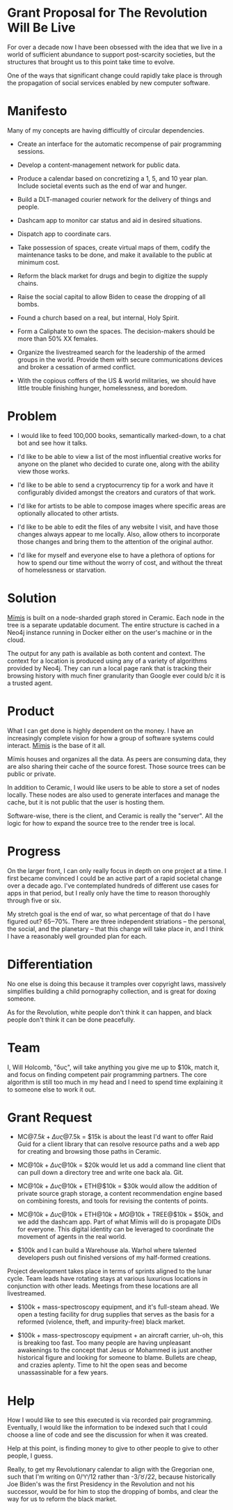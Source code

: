 # Grant Proposal for The Revolution Will Be Live

For over a decade now I have been obsessed with the idea that we live in a world of sufficient abundance to support post-scarcity societies, but the structures that brought us to this point take time to evolve.

One of the ways that significant change could rapidly take place is through the propagation of social services enabled by new computer software.

# Manifesto

Many of my concepts are having difficultly of circular dependencies.

* Create an interface for the automatic recompense of pair programming sessions.

* Develop a content-management network for public data.

* Produce a calendar based on concretizing a 1, 5, and 10 year plan. Include societal events such as the end of war and hunger.

* Build a DLT-managed courier network for the delivery of things and people.

* Dashcam app to monitor car status and aid in desired situations.

* Dispatch app to coordinate cars.

* Take possession of spaces, create virtual maps of them, codify the maintenance tasks to be done, and make it available to the public at minimum cost.

* Reform the black market for drugs and begin to digitize the supply chains.

* Raise the social capital to allow Biden to cease the dropping of all bombs.

* Found a church based on a real, but internal, Holy Spirit.

* Form a Caliphate to own the spaces. The decision-makers should be more than 50% XX females.

* Organize the livestreamed search for the leadership of the armed groups in the world. Provide them with secure communications devices and broker a cessation of armed conflict.

* With the copious coffers of the US & world militaries, we should have little trouble finishing hunger, homelessness, and boredom.

# Problem

* I would like to feed 100,000 books, semantically marked-down, to a chat bot and see how it talks.

* I'd like to be able to view a list of the most influential creative works for anyone on the planet who decided to curate one, along with the ability view those works.

* I'd like to be able to send a cryptocurrency tip for a work and have it configurably divided amongst the creators and curators of that work.

* I'd like for artists to be able to compose images where specific areas are optionally allocated to other artists.

* I'd like to be able to edit the files of any website I visit, and have those changes always appear to me locally. Also, allow others to incorporate those changes and bring them to the attention of the original author.

* I'd like for myself and everyone else to have a plethora of options for how to spend our time without the worry of cost, and without the threat of homelessness or starvation.

# Solution

[Mïmis](https://github.com/MetaFam/mimis/) is built on a node-sharded graph stored in Ceramic. Each node in the tree is a separate updatable document. The entire structure is cached in a Neo4j instance running in Docker either on the user's machine or in the cloud.

The output for any path is available as both content and context. The context for a location is produced using any of a variety of algorithms provided by Neo4j. They can run a local page rank that is tracking their browsing history with much finer granularity than Google ever could b/c it is a trusted agent.

# Product

What I can get done is highly dependent on the money. I have an increasingly complete vision for how a group of software systems could interact. [Mïmis](https://github.com/MetaFam/mimis/) is the base of it all.

Mïmis houses and organizes all the data. As peers are consuming data, they are also sharing their cache of the source forest. Those source trees can be public or private.

In addition to Ceramic, I would like users to be able to store a set of nodes locally. These nodes are also used to generate interfaces and manage the cache, but it is not public that the user is hosting them.

Software-wise, there is the client, and Ceramic is really the "server". All the logic for how to expand the source tree to the render tree is local.

# Progress

On the larger front, I can only really focus in depth on one project at a time. I first became convinced I could be an active part of a rapid societal change over a decade ago. I've contemplated hundreds of different use cases for apps in that period, but I really only have the time to reason thoroughly through five or six.

My stretch goal is the end of war, so what percentage of that do I have figured out? 65‒70%. There are three independent striations – the personal, the social, and the planetary – that this change will take place in, and I think I have a reasonably well grounded plan for each.

# Differentiation

No one else is doing this because it tramples over copyright laws, massively simplifies building a child pornography collection, and is great for doxing someone.

As for the Revolution, white people don't think it can happen, and black people don't think it can be done peacefully.

# Team

I, Will Holcomb, "δυς", will take anything you give me up to $10k, match it, and focus on finding competent pair programming partners. The core algorithm is still too much in my head and I need to spend time explaining it to someone else to work it out.

# Grant Request

* MC@$7.5k + Δυς@$7.5k = $15k is about the least I'd want to offer Raid Guid for a client library that can resolve resource paths and a web app for creating and browsing those paths in Ceramic.

* MC@$10k + Δυς@$10k = $20k would let us add a command line client that can pull down a directory tree and write one back ala. Git.

* MC@$10k + Δυς@$10k + ETH@$10k = $30k would allow the addition of private source graph storage, a content recommendation engine based on combining forests, and tools for revising the contents of points.

* MC@$10k + Δυς@$10k + ETH@$10k + MG@$10k + TREE@$10k = $50k, and we add the dashcam app. Part of what Mïmis will do is propagate DIDs for everyone. This digital identity can be leveraged to coordinate the movement of agents in the real world.

* $100k and I can build a Warehouse ala. Warhol where talented developers push out finished versions of my half-formed creations.

Project development takes place in terms of sprints aligned to the lunar cycle. Team leads have rotating stays at various luxurious locations in conjunction with other leads. Meetings from these locations are all livestreamed.

* $100k + mass-spectroscopy equipment, and it's full-steam ahead. We open a testing facility for drug supplies that serves as the basis for a reformed (violence, theft, and impurity-free) black market.

* $100k + mass-spectroscopy equipment + an aircraft carrier, uh-oh, this is breaking too fast. Too many people are having unpleasant awakenings to the concept that Jesus or Mohammed is just another historical figure and looking for someone to blame. Bullets are cheap, and crazies aplenty. Time to hit the open seas and become unassassinable for a few years.

# Help

How I would like to see this executed is via recorded pair programming. Eventually, I would like the information to be indexed such that I could choose a line of code and see the discussion for when it was created.

Help at this point, is finding money to give to other people to give to other people, I guess.

Really, to get my Revolutionary calendar to align with the Gregorian one, such that I'm writing on 0/♈/12 rather than -3/♉/22, because historically Joe Biden's was the first Presidency in the Revolution and not his successor, would be for him to stop the dropping of bombs, and clear the way for us to reform the black market.
